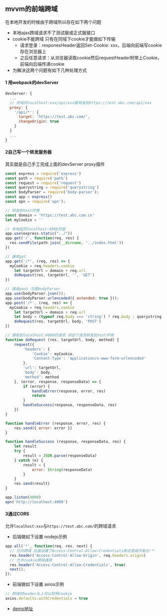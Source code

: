 ## mvvm的前端跨域
在本地开发的时候由于跨域所以存在如下两个问题
* 本地ajax跨域请求不了测试服或正式服接口
* cookie不能跨域 只有在同域下cookie才能做如下传输
  * 请求登录：responesHeader返回Set-Cookie: xxx，后端向前端写cookie存在浏览器上
  * 之后任意请求：从浏览器读取cookie然后requestHeader附带上Cookie，前端向后端传递cookie
* 为解决这两个问题有如下几种处理方式

#### 1 用webpack的devServer
``` javascript
devServer: {
  ...
  // 所有的localhost:xxx/api/xxx都转发到https://test.abc.com/api/xxx
  proxy: {
    '/api/*': {
      target: 'https://test.abc.com/',
      changeOrigin: true
    }
  }
  ...
}
```

#### 2自己写一个转发服务器
其实就是自己手工完成上面的devServer proxy插件
``` javascript
const express = require('express')
const path = require('path')
const request = require('request')
const querystring = require('querystring')
const bodyParser = require('body-parser');
const app = express()
const opn = require('opn');

// 转发到test环境
const domain = 'https://test.abc.com.cn'
let myCookie = ''

// 本地起的localhost:4000页面
app.use(express.static("../"))
app.get('/', function(req, res) {
  res.sendFile(path.join(__dirname, '../index.html'))
})

// 接收get
app.get('/*', (req, res) => {
  myCookie = req.headers.cookie
	let targetUrl = domain + req.url
	doRequest(res, targetUrl, '', 'GET')
})

// 接收post 注意bodyParser
app.use(bodyParser.json());
app.use(bodyParser.urlencoded({ extended: true }));
app.post('/*', (req, res) => {
  myCookie = req.headers.cookie
	let targetUrl = domain + req.url
	let body = (typeof req.body === 'string') ? req.body : querystring.stringify(req.body)
	doRequest(res, targetUrl, body, 'POST')
})

// 接收到localhost:4000的请求 将这个请求转发到test环境
function doRequest (res, targetUrl, body, method) {
	request({
		'headers': {
			'Cookie': myCookie,
			'Content-Type': 'application/x-www-form-urlencoded'
		},
		'url': targetUrl,
		'body': body,
		'method': method
	}, (error, response, responseData) => {
		if (error) {
			handleError(response, error, res)
			return
		}
		handleSuccess(response, responseData, res)
	})
}

function handleError (response, error, res) {
	res.send({ error: error })
}

function handleSuccess (response, responseData, res) {
	let result
	try {
		result = JSON.parse(responseData)
	} catch (e) {
		result = {
			error: String(responseData)
		}
	}
	res.send(result)
}

app.listen(4000)
opn('http://localhost:4000')
```

#### 3通过CORS
允许`localhost:xxx`与`https://test.abc.com/`的跨域请求
* 后端做如下设置 nodejs示例
``` javascript
app.all('*', function(req, res, next) {
  // 允许跨域 后面设置了Access-Control-Allow-Credentials那这里就不能为'*'
  res.header('Access-Control-Allow-Origin', req.headers.origin)
  // 允许cookie跨域通用
  res.header('Access-Control-Allow-Credentials', true)
  next();
});
```
* 前端做如下设置 axios示例
``` javascript
// 跨域的header头上可以附带cookie
axios.defaults.withCredentials = true
```
* [demo地址](https://github.com/myadomin/react-adomin-temp/tree/master/examples/corsCookie)
